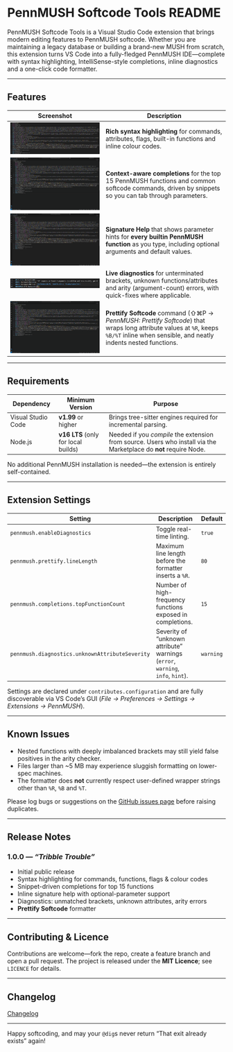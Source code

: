 # PennMUSH Softcode Tools README

PennMUSH Softcode Tools is a Visual Studio Code extension that brings modern editing features to PennMUSH softcode. Whether you are maintaining a legacy database or building a brand-new MUSH from scratch, this extension turns VS Code into a fully-fledged PennMUSH IDE—complete with syntax highlighting, IntelliSense-style completions, inline diagnostics and a one-click code formatter.

---

## Features

| Screenshot | Description |
|------------|-------------|
| ![Syntax highlighting](images/syntax-highlighting.png) | **Rich syntax highlighting** for commands, attributes, flags, built-in functions and inline colour codes. |
| ![Completions](images/completions.gif) | **Context-aware completions** for the top 15 PennMUSH functions and common softcode commands, driven by snippets so you can tab through parameters. |
| ![Signature help](images/signature-help.gif) | **Signature Help** that shows parameter hints for **every builtin PennMUSH function** as you type, including optional arguments and default values. |
| ![Diagnostics](images/diagnostics.png) | **Live diagnostics** for unterminated brackets, unknown functions/attributes and arity (argument-count) errors, with quick-fixes where applicable. |
| ![Formatter](images/formatter.gif) | **Prettify Softcode** command (⇧⌘P → *PennMUSH: Prettify Softcode*) that wraps long attribute values at `%R`, keeps `%B/%T` inline when sensible, and neatly indents nested functions. |

---

## Requirements

| Dependency | Minimum Version | Purpose |
|------------|-----------------|---------|
| Visual Studio Code | **v1.99** or higher | Brings tree-sitter engines required for incremental parsing. |
| Node.js | **v16 LTS** (only for local builds) | Needed if you _compile_ the extension from source. Users who install via the Marketplace do **not** require Node. |

No additional PennMUSH installation is needed—the extension is entirely self-contained.

---

## Extension Settings

| Setting | Description | Default |
|---------|-------------|---------|
| `pennmush.enableDiagnostics` | Toggle real-time linting. | `true` |
| `pennmush.prettify.lineLength` | Maximum line length before the formatter inserts a `%R`. | `80` |
| `pennmush.completions.topFunctionCount` | Number of high-frequency functions exposed in completions. | `15` |
| `pennmush.diagnostics.unknownAttributeSeverity` | Severity of “unknown attribute” warnings (`error`, `warning`, `info`, `hint`). | `warning` |

Settings are declared under `contributes.configuration` and are fully discoverable via VS Code’s GUI (*File → Preferences → Settings → Extensions → PennMUSH*).

---

## Known Issues

* Nested functions with deeply imbalanced brackets may still yield false positives in the arity checker.
* Files larger than ~5 MB may experience sluggish formatting on lower-spec machines.
* The formatter does **not** currently respect user-defined wrapper strings other than `%R`, `%B` and `%T`.

Please log bugs or suggestions on the [GitHub issues page](https://github.com/MaruForge/PennMUSHSoftcodeTools/issues) before raising duplicates.

---

## Release Notes

### 1.0.0 — *“Tribble Trouble”*  
* Initial public release  
* Syntax highlighting for commands, functions, flags & colour codes  
* Snippet-driven completions for top 15 functions  
* Inline signature help with optional-parameter support  
* Diagnostics: unmatched brackets, unknown attributes, arity errors  
* **Prettify Softcode** formatter

---

## Contributing & Licence

Contributions are welcome—fork the repo, create a feature branch and open a pull request. The project is released under the **MIT Licence**; see `LICENCE` for details.

---

## Changelog

[Changelog](./CHANGELOG.md)

---

Happy softcoding, and may your `@dig`s never return “That exit already exists” again!